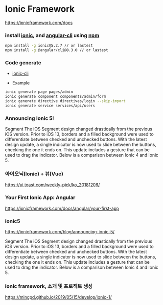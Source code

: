 # Ionic Framework

https://ionicframework.com/docs

### install [ionic](http://ionicframework.com/), and [angular-cli](https://github.com/angular/angular-cli) using [npm](https://www.npmjs.com/)

```bash
npm install -g ionic@5.2.7 // or lastest
npm install -g @angular/cli@8.3.0 // or lastest
```

### Code generate

- [ionic-cli](https://beta.ionicframework.com/docs/cli/commands/generate)

- Example

```bash
ionic generate page pages/admin
ionic generate component components/admin/form
ionic generate directive directives/login --skip-import
ionic generate service services/api/users
```

### Announcing Ionic 5!

Segment
The iOS Segment design changed drastically from the previous iOS version. Prior to iOS 13, borders and a filled background were used to differentiate between checked and unchecked buttons. With the latest design update, a single indicator is now used to slide between the buttons, checking the one it ends on. This update includes a gesture that can be used to drag the indicator. Below is a comparison between Ionic 4 and Ionic 5.

### 아이오닉(Ionic) + 뷰(Vue)

https://ui.toast.com/weekly-pick/ko_20181206/

### Your First Ionic App: Angular

https://ionicframework.com/docs/angular/your-first-app

### ionic5

https://ionicframework.com/blog/announcing-ionic-5/

Segment
The iOS Segment design changed drastically from the previous iOS version. Prior to iOS 13, borders and a filled background were used to differentiate between checked and unchecked buttons. With the latest design update, a single indicator is now used to slide between the buttons, checking the one it ends on. This update includes a gesture that can be used to drag the indicator. Below is a comparison between Ionic 4 and Ionic 5.

### ionic framework, 소개 및 프로젝트 생성

https://mingpd.github.io/2019/05/15/develop/ionic-1/